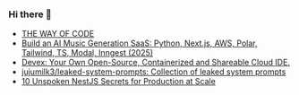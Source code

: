 ### Hi there 👋

<!-- daily.dev BOOKMARKS:START -->
- [THE WAY OF CODE](https://app.daily.dev/posts/U63G1BAgB?utm_source=rss&utm_medium=bookmarks&utm_campaign=PnGboN99PhXCxFrWGGg2C)
- [Build an AI Music Generation SaaS: Python, Next.js, AWS, Polar, Tailwind, TS, Modal, Inngest &lpar;2025&rpar;](https://app.daily.dev/posts/OVfcNgyRk?utm_source=rss&utm_medium=bookmarks&utm_campaign=PnGboN99PhXCxFrWGGg2C)
- [Devex: Your Own Open-Source, Containerized and Shareable Cloud IDE.](https://app.daily.dev/posts/yU6iNuT8H?utm_source=rss&utm_medium=bookmarks&utm_campaign=PnGboN99PhXCxFrWGGg2C)
- [jujumilk3/leaked-system-prompts: Collection of leaked system prompts](https://app.daily.dev/posts/VA8ECDxOd?utm_source=rss&utm_medium=bookmarks&utm_campaign=PnGboN99PhXCxFrWGGg2C)
- [10 Unspoken NestJS Secrets for Production at Scale](https://app.daily.dev/posts/xHJ4VgMDg?utm_source=rss&utm_medium=bookmarks&utm_campaign=PnGboN99PhXCxFrWGGg2C)
<!-- daily.dev BOOKMARKS:END -->

<!--
**dinesh4monto/dinesh4monto** is a ✨ _special_ ✨ repository because its `README.md` (this file) appears on your GitHub profile.

Here are some ideas to get you started:

- 🔭 I’m currently working on ...
- 🌱 I’m currently learning ...
- 👯 I’m looking to collaborate on ...
- 🤔 I’m looking for help with ...
- 💬 Ask me about ...
- 📫 How to reach me: ...
- 😄 Pronouns: ...
- ⚡ Fun fact: ...
-->

